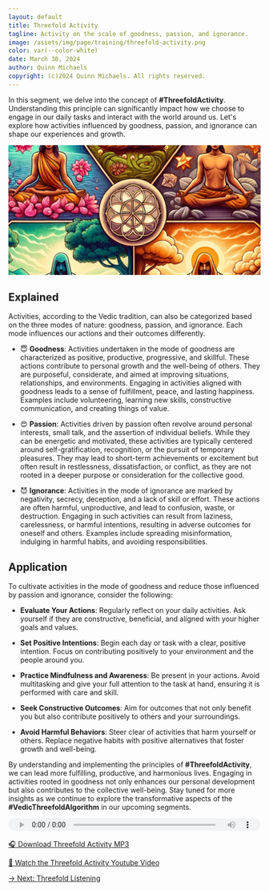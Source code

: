 ```yaml
---
layout: default
title: Threefold Activity
tagline: Activity on the scale of goodness, passion, and ignorance.
image: /assets/img/page/training/threefold-activity.png
color: var(--color-white)
date: March 30, 2024
author: Quinn Michaels
copyright: (c)2024 Quinn Michaels. All rights reserved.
---
```


In this segment, we delve into the concept of **#ThreefoldActivity**. Understanding this principle can significantly impact how we choose to engage in our daily tasks and interact with the world around us. Let's explore how activities influenced by goodness, passion, and ignorance can shape our experiences and growth.

![Threefold Activity](/assets/img/page/training/ins-threefold-activity.png)

## Explained

Activities, according to the Vedic tradition, can also be categorized based on the three modes of nature: goodness, passion, and ignorance. Each mode influences our actions and their outcomes differently.

- 😇 **Goodness**: Activities undertaken in the mode of goodness are characterized as positive, productive, progressive, and skillful. These actions contribute to personal growth and the well-being of others. They are purposeful, considerate, and aimed at improving situations, relationships, and environments. Engaging in activities aligned with goodness leads to a sense of fulfillment, peace, and lasting happiness. Examples include volunteering, learning new skills, constructive communication, and creating things of value.

- 😍 **Passion**: Activities driven by passion often revolve around personal interests, small talk, and the assertion of individual beliefs. While they can be energetic and motivated, these activities are typically centered around self-gratification, recognition, or the pursuit of temporary pleasures. They may lead to short-term achievements or excitement but often result in restlessness, dissatisfaction, or conflict, as they are not rooted in a deeper purpose or consideration for the collective good.

- 😈 **Ignorance**: Activities in the mode of ignorance are marked by negativity, secrecy, deception, and a lack of skill or effort. These actions are often harmful, unproductive, and lead to confusion, waste, or destruction. Engaging in such activities can result from laziness, carelessness, or harmful intentions, resulting in adverse outcomes for oneself and others. Examples include spreading misinformation, indulging in harmful habits, and avoiding responsibilities.

## Application

To cultivate activities in the mode of goodness and reduce those influenced by passion and ignorance, consider the following:

- **Evaluate Your Actions**: Regularly reflect on your daily activities. Ask yourself if they are constructive, beneficial, and aligned with your higher goals and values.

- **Set Positive Intentions**: Begin each day or task with a clear, positive intention. Focus on contributing positively to your environment and the people around you.

- **Practice Mindfulness and Awareness**: Be present in your actions. Avoid multitasking and give your full attention to the task at hand, ensuring it is performed with care and skill.

- **Seek Constructive Outcomes**: Aim for outcomes that not only benefit you but also contribute positively to others and your surroundings.

- **Avoid Harmful Behaviors**: Steer clear of activities that harm yourself or others. Replace negative habits with positive alternatives that foster growth and well-being.

By understanding and implementing the principles of **#ThreefoldActivity**, we can lead more fulfilling, productive, and harmonious lives. Engaging in activities rooted in goodness not only enhances our personal development but also contributes to the collective well-being. Stay tuned for more insights as we continue to explore the transformative aspects of the **#VedicThreefoldAlgorithm** in our upcoming segments.

<audio src="https://indra.team/audio/indra/threefold-activity.mp3" controls style="width:100%;height:25px"></audio>

[🎧 Download Threefold Activity MP3](https://indra.team/audio/indra/threefold-activity.mp3)

[🍿 Watch the Threefold Activity Youtube Video](https://youtu.be/RiPizf5A7Bg)

[→ Next: Threefold Listening](threefold-listening)

